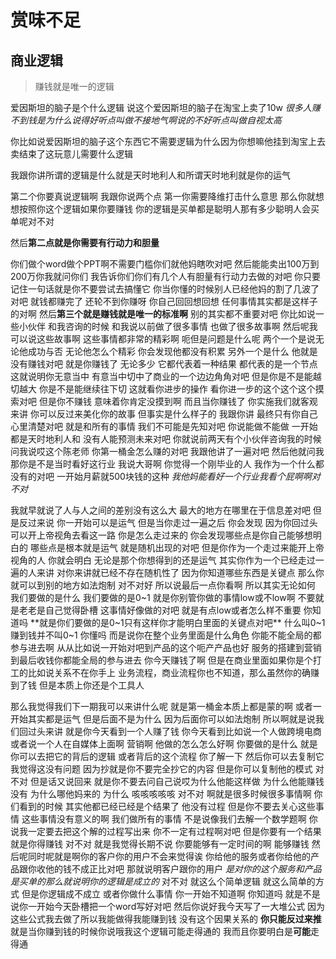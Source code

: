 # 赏味不足
## 商业逻辑
> 赚钱就是唯一的逻辑 

爱因斯坦的脑子是个什么逻辑
说这个爱因斯坦的脑子在淘宝上卖了10w
*很多人赚不到钱是为什么说得好听点叫做不接地气啊说的不好听点叫做自视太高*

你比如说爱因斯坦的脑子这个东西它不需要逻辑为什么因为你想嘛他挂到淘宝上去卖结束了这玩意儿需要什么逻辑

我跟你讲所谓的逻辑是什么就是天时地利人和所谓天时地利就是你的运气


第二个你要真说逻辑啊
我跟你说两个点
第一你需要降维打击什么意思
那么你就想想按照你这个逻辑如果你要赚钱
你的逻辑是买单都是聪明人那有多少聪明人会买单呢对不对

然后**第二点就是你需要有行动力和胆量**

你们做个word做个PPT啊不需要门槛你们就他妈瞎吹对吧
然后能能卖出100万到200万你我就问你们
我告诉你们你们有几个人有胆量有行动力去做的对吧
你只要记住一句话就是你不要尝试去搞懂它
你当你懂的时候别人已经他妈的割了几波了对吧
就钱都赚完了
还轮不到你赚呀
你自己回回想回想
任何事情其实都是这样子的对啊
然后**第三个就是赚钱就是唯一的标准啊**
别的其实都不重要对吧
你比如说一些小伙伴
和我咨询的时候
和我说以前做了很多事情
也做了很多故事啊
然后呢我可以说这些故事啊
这些事情都非常的精彩啊
呃但是问题是什么呢
两个一个是说无论他成功与否
无论他怎么个精彩
你会发现他都没有积累
另外一个是什么
他就是没有赚钱对吧
就是你赚钱了
无论多少
它都代表着一种结果
都代表的是一个节点
这就说明你无意当中
有意当中切中了商业的一个边边角角对吧
但是你是不是能越切越大
你是不是能继续往下切
这就看你进步的操作
看你进一步的这个这个这个摸索对吧
但是你不赚钱
意味着你肯定没摸到啊
而且当你赚钱了
你实施我们就客观来讲
你可以反过来美化你的故事
但事实是什么样子的
我跟你讲
最终只有你自己心里清楚对吧
就是和所有的事情
我们不可能是先知对吧
你说能做不能做
一开始都是天时地利人和
没有人能预测未来对吧
你就说前两天有个小伙伴咨询我的时候
问我说哎这个陈老师
你第一桶金怎么赚的对吧
我跟他讲了一遍对吧
然后他就问我
那你是不是当时看好这行业
我说大哥啊
你觉得一个刚毕业的人
我作为一个什么都没有的对吧
一开始月薪就500块钱的这种
*我他妈能看好一个行业我看个屁啊啊对不对*

我就早就说了人与人之间的差别没有这么大
最大的地方在哪里在于信息差对吧
但是反过来说
你一开始可以是运气
但是当你走过一遍之后
你会发现
因为你回过头可以开上帝视角去看这一路
你是怎么走过来的
你会发现哪些点是你自己能够想明白的
哪些点是根本就是运气
就是随机出现的对吧
但是你作为一个走过来能开上帝视角的人
你就会明白
无论是那个你想得到的还是运气
其实你作为一个已经走过一遍的人来讲
对你来讲就已经不存在随机性了
因为你知道哪些东西是关键点
那么你就可以到别的地方如法炮制
对不对好
所以说最后一点你看啊
所以其实无论如何
我们要做的是什么
我们要做的是0~1
就是你别管你做的事情low或不low啊
不要就是老老是自己觉得卧槽
这事情好像做的对吧
就是有点low或者怎么样不重要
你知道吗
**就是你们要做的是0~1只有这样你才能明白里面的关键点对吧**
什么叫0~1
赚到钱并不叫0~1
你懂吗
而是说你在整个业务里面是什么角色
你能不能全局的都参与进去啊
从从比如说一开始对吧到产品的这个呃产产品也好
服务的搭建到营销到最后收钱你都能全局的参与进去
你今天赚钱了啊
但是在商业里面如果你是个打工的比如说关系不在你手上
业务流程，商业流程你也不知道，那么虽然你的确赚到了钱
但是本质上你还是个工具人

那么我觉得我们下一期我可以来讲什么呢
就是第一桶金本质上都是蒙的啊
或者一开始其实都是运气
但是后面不是为什么
因为后面你可以如法炮制
所以啊就是说我们回过头来讲
就是你今天看到一个人赚了钱
你今天看到比如说一个人做跨境电商
或者说一个人在自媒体上面啊
营销啊
他做的怎么怎么好啊
你要做的是什么
就是你可以去把它的背后的逻辑
或者背后的这个流程
你了解一下
然后你可以去复制它
我觉得这没有问题
因为抄就是你不要完全抄它的内容
但是你可以复制他的模式
对不对
但是话又说回来
就是你不要去问自己说哎为什么他能这样做
为什么他能赚钱没有
为什么哪他妈来的
为什么
咳咳咳咳咳
对不对
啊就是很多时候很多事情啊
你们看到的时候
其实他都已经已经是个结果了
他没有过程
但是你不要去关心这些事情
这些事情没有意义的啊
我们做所有的事情
不是说像我们去解一个数学题啊
你说我一定要去把这个解的过程写出来
你不一定有过程啊对吧
但是你要有一个结果
就是你得赚钱
对不对
就是我觉得长期不说
你要能够有一定时间的啊
能够赚钱
然后呢同时呢就是啊你的客户你的用户不会来觉得诶
你给他的服务或者你给他的产品跟你收他的钱不成正比对吧
那就说明客户跟你的用户
*是对你的这个服务和产品是买单的那么就说明你的逻辑是成立的*
对不对
就这么个简单逻辑
就这么简单的方式
但是你逻辑成不成立
或者你做什么事情
你一开始不知道啊
你知道吗
就是不是说你一开始今天卧槽把一个word写好对吧
然后你说好我今天写了一大堆公式
因为这些公式我去做了所以我能做得我能赚到钱
没有这个因果关系的
**你只能反过来推**
就是当你赚到钱的时候你说哦我这个逻辑可能走得通的
我而且你要明白是**可能**走得通
